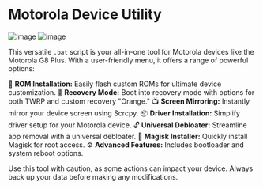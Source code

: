 # Motorola Device Utility 

![image](https://github.com/AtnProjects/AT-UTILITY-DOHA/assets/72979783/a464160a-9a23-4c42-914b-d28334e44edd) ![image](https://github.com/AtnProjects/AT-UTILITY-DOHA/assets/72979783/febbd516-67d8-4fc3-9358-7170a0501383)
 
This versatile `.bat` script is your all-in-one tool for Motorola devices like the Motorola G8 Plus. With a user-friendly menu, it offers a range of powerful options:

🚀 **ROM Installation:** Easily flash custom ROMs for ultimate device customization.
🔧 **Recovery Mode:** Boot into recovery mode with options for both TWRP and custom recovery "Orange."
📺 **Screen Mirroring:** Instantly mirror your device screen using Scrcpy.
📦 **Driver Installation:** Simplify driver setup for your Motorola device.
🔓 **Universal Debloater:** Streamline app removal with a universal debloater.
🌟 **Magisk Installer:** Quickly install Magisk for root access.
⚙️ **Advanced Features:** Includes bootloader and system reboot options.

Use this tool with caution, as some actions can impact your device. Always back up your data before making any modifications.

